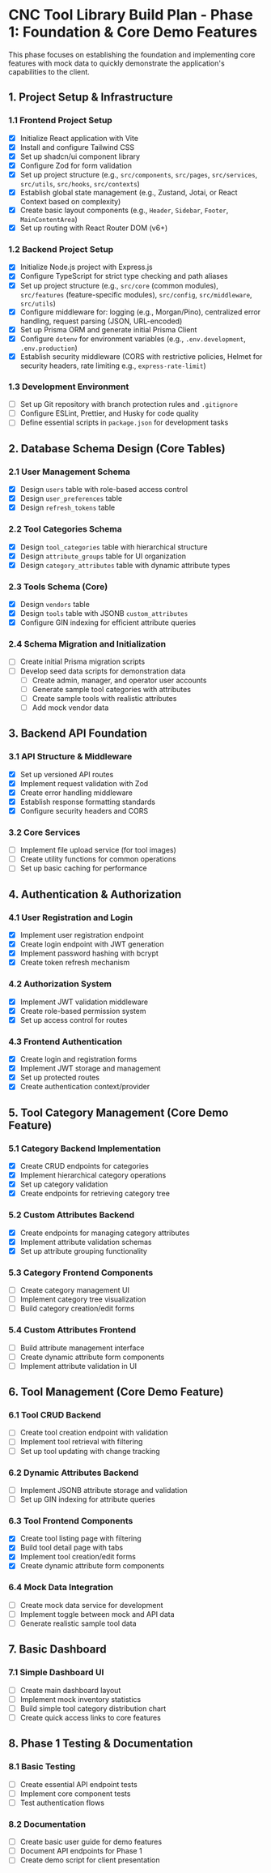 # CNC Tool Library Build Plan - Phase 1: Foundation & Core Demo Features

This phase focuses on establishing the foundation and implementing core features with mock data to quickly demonstrate the application's capabilities to the client.

## 1. Project Setup & Infrastructure

### 1.1 Frontend Project Setup
- [x] Initialize React application with Vite
- [x] Install and configure Tailwind CSS
- [x] Set up shadcn/ui component library
- [x] Configure Zod for form validation
- [x] Set up project structure (e.g., `src/components`, `src/pages`, `src/services`, `src/utils`, `src/hooks`, `src/contexts`)
- [x] Establish global state management (e.g., Zustand, Jotai, or React Context based on complexity)
- [x] Create basic layout components (e.g., `Header`, `Sidebar`, `Footer`, `MainContentArea`)
- [x] Set up routing with React Router DOM (v6+)

### 1.2 Backend Project Setup
- [x] Initialize Node.js project with Express.js
- [x] Configure TypeScript for strict type checking and path aliases
- [x] Set up project structure (e.g., `src/core` (common modules), `src/features` (feature-specific modules), `src/config`, `src/middleware`, `src/utils`)
- [x] Configure middleware for: logging (e.g., Morgan/Pino), centralized error handling, request parsing (JSON, URL-encoded)
- [x] Set up Prisma ORM and generate initial Prisma Client
- [x] Configure `dotenv` for environment variables (e.g., `.env.development`, `.env.production`)
- [x] Establish security middleware (CORS with restrictive policies, Helmet for security headers, rate limiting e.g., `express-rate-limit`)

### 1.3 Development Environment
- [ ] Set up Git repository with branch protection rules and `.gitignore`
- [ ] Configure ESLint, Prettier, and Husky for code quality
- [ ] Define essential scripts in `package.json` for development tasks

## 2. Database Schema Design (Core Tables)

### 2.1 User Management Schema
- [x] Design `users` table with role-based access control
- [x] Design `user_preferences` table
- [x] Design `refresh_tokens` table

### 2.2 Tool Categories Schema
- [x] Design `tool_categories` table with hierarchical structure
- [x] Design `attribute_groups` table for UI organization
- [x] Design `category_attributes` table with dynamic attribute types

### 2.3 Tools Schema (Core)
- [x] Design `vendors` table
- [x] Design `tools` table with JSONB `custom_attributes`
- [x] Configure GIN indexing for efficient attribute queries

### 2.4 Schema Migration and Initialization
- [ ] Create initial Prisma migration scripts
- [ ] Develop seed data scripts for demonstration data
  - [ ] Create admin, manager, and operator user accounts
  - [ ] Generate sample tool categories with attributes
  - [ ] Create sample tools with realistic attributes
  - [ ] Add mock vendor data

## 3. Backend API Foundation

### 3.1 API Structure & Middleware
- [x] Set up versioned API routes
- [x] Implement request validation with Zod
- [x] Create error handling middleware
- [x] Establish response formatting standards
- [x] Configure security headers and CORS

### 3.2 Core Services
- [ ] Implement file upload service (for tool images)
- [ ] Create utility functions for common operations
- [ ] Set up basic caching for performance

## 4. Authentication & Authorization

### 4.1 User Registration and Login
- [x] Implement user registration endpoint
- [x] Create login endpoint with JWT generation
- [x] Implement password hashing with bcrypt
- [x] Create token refresh mechanism

### 4.2 Authorization System
- [x] Implement JWT validation middleware
- [x] Create role-based permission system
- [x] Set up access control for routes

### 4.3 Frontend Authentication
- [x] Create login and registration forms
- [x] Implement JWT storage and management
- [x] Set up protected routes
- [x] Create authentication context/provider

## 5. Tool Category Management (Core Demo Feature)

### 5.1 Category Backend Implementation
- [x] Create CRUD endpoints for categories
- [x] Implement hierarchical category operations
- [x] Set up category validation
- [x] Create endpoints for retrieving category tree

### 5.2 Custom Attributes Backend
- [x] Create endpoints for managing category attributes
- [x] Implement attribute validation schemas
- [x] Set up attribute grouping functionality

### 5.3 Category Frontend Components
- [ ] Create category management UI
- [ ] Implement category tree visualization
- [ ] Build category creation/edit forms

### 5.4 Custom Attributes Frontend
- [ ] Build attribute management interface
- [ ] Create dynamic attribute form components
- [ ] Implement attribute validation in UI

## 6. Tool Management (Core Demo Feature)

### 6.1 Tool CRUD Backend
- [ ] Create tool creation endpoint with validation
- [ ] Implement tool retrieval with filtering
- [ ] Set up tool updating with change tracking

### 6.2 Dynamic Attributes Backend
- [ ] Implement JSONB attribute storage and validation
- [ ] Set up GIN indexing for attribute queries

### 6.3 Tool Frontend Components
- [x] Create tool listing page with filtering
- [x] Build tool detail page with tabs
- [x] Implement tool creation/edit forms
- [x] Create dynamic attribute form components

### 6.4 Mock Data Integration
- [ ] Create mock data service for development
- [ ] Implement toggle between mock and API data
- [ ] Generate realistic sample tool data

## 7. Basic Dashboard

### 7.1 Simple Dashboard UI
- [ ] Create main dashboard layout
- [ ] Implement mock inventory statistics
- [ ] Build simple tool category distribution chart
- [ ] Create quick access links to core features

## 8. Phase 1 Testing & Documentation

### 8.1 Basic Testing
- [ ] Create essential API endpoint tests
- [ ] Implement core component tests
- [ ] Test authentication flows

### 8.2 Documentation
- [ ] Create basic user guide for demo features
- [ ] Document API endpoints for Phase 1
- [ ] Create demo script for client presentation
